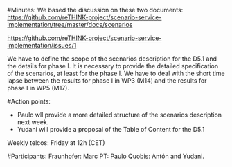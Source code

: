#Minutes:
We based the discussion on these two documents:
https://github.com/reTHINK-project/scenario-service-implementation/tree/master/docs/scenarios

https://github.com/reTHINK-project/scenario-service-implementation/issues/1

We have to define the scope of the scenarios description for the D5.1 and the details for phase I.
It is necessary to provide the detailed specification of the scenarios, at least for the phase I.
We have to deal with the short time lapse between the results for phase I in WP3 (M14) and the results for phase I in WP5 (M17).

#Action points:
- Paulo wll provide a more detailed structure of the scenarios description next week.
- Yudani will provide a proposal of the Table of Content for the D5.1

Weekly telcos: Friday at 12h (CET)

#Participants:
Fraunhofer: Marc
PT: Paulo
Quobis: Antón and Yudani.
